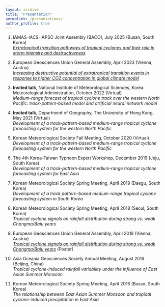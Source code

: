 ```yaml
---
layout: archive
title: "Presentation"
permalink: /presentations/
author_profile: true
---
```


1. IAMAS-IACS-IAPSO Joint Assembly (BACO), July 2025 (Busan, South Korea)
<br>*<a href="https://baco-25.org/new/sub2/subPdf.asp?idx=11208" target="_blank">Extratropical transition pathways of tropical cyclones and their role in storm intensity and destructiveness</a>*

1. European Geosciences Union General Assembly, April 2023 (Vienna, Austria)
<br>*<a href="https://meetingorganizer.copernicus.org/EGU23/EGU23-4736.html" target="_blank">Increasing destructive potential of extratropical transition events in response to higher CO2 concentration in global climate model</a>*

1. **Invited talk**, National Institute of Meteorological Sciences, Korea Meteorological Administration, October 2022 (Virtual)
<br>*Medium-range forecast of tropical cyclone track over the western North Pacific: track-pattern-based model and artificial neural network model*

1. **Invited talk**, Department of Geography, The University of Hong Kong, May 2021 (Virtual)
<br>*Development of a track-pattern-based medium-range tropical cyclone forecasting system for the western North Pacific*

1. Korean Meteorological Society Fall Meeting, October 2020 (Virtual)
<br>*Development of a track-pattern-based medium-range tropical cyclone forecasting system for the western North Pacific*

1. The 4th Korea-Taiwan Typhoon Expert Workshop, December 2019 (Jeju, South Korea)
<br>*Development of a track-pattern-based medium-range tropical cyclone forecasting system for East Asia*

1. Korean Meteorological Society Spring Meeting, April 2019 (Daegu, South Korea)
<br>*Development of a track pattern-based medium-range tropical cyclone forecasting system in South Korea*

1. Korean Meteorological Society Spring Meeting, April 2018 (Seoul, South Korea)
<br>*Tropical cyclone signals on rainfall distribution during strong vs. weak Changma/Baiu years*

1. European Geosciences Union General Assembly, April 2018 (Vienna, Austria)
<br>*<a href="https://meetingorganizer.copernicus.org/EGU2018/EGU2018-11784.pdf" target="_blank">Tropical cyclone signals on rainfall distribution during strong vs. weak Changma/Baiu years</a>* (Poster)

1. Asia Oceania Geosciences Society Annual Meeting, August 2016 (Beijing, China)
<br>*Tropical cyclone-induced rainfall variability under the influence of East Asian Summer Monsoon* 

1. Korean Meteorological Society Spring Meeting, April 2016 (Busan, South Korea)
<br>*The relationship between East Asian Summer Monsoon and tropical cyclone-induced precipitation in East Asia* 
